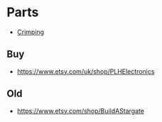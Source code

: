 # Parts

- [Crimping](crimping.md)

## Buy

- https://www.etsy.com/uk/shop/PLHElectronics

## Old

- https://www.etsy.com/shop/BuildAStargate
